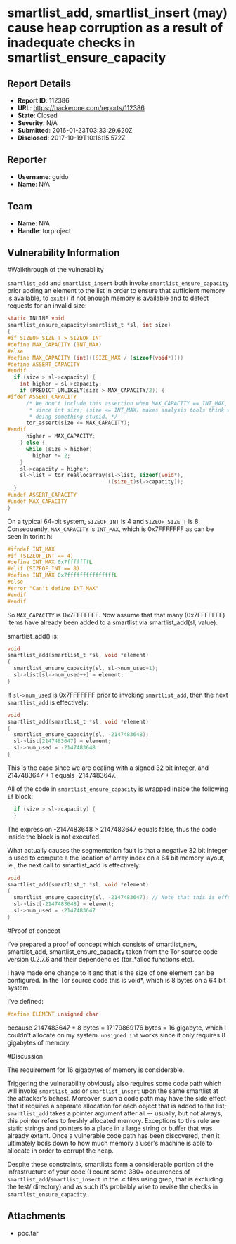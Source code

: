 # smartlist_add, smartlist_insert (may) cause heap corruption as a result of inadequate checks in smartlist_ensure_capacity

## Report Details
- **Report ID**: 112386
- **URL**: https://hackerone.com/reports/112386
- **State**: Closed
- **Severity**: N/A
- **Submitted**: 2016-01-23T03:33:29.620Z
- **Disclosed**: 2017-10-19T10:16:15.572Z

## Reporter
- **Username**: guido
- **Name**: N/A

## Team
- **Name**: N/A
- **Handle**: torproject

## Vulnerability Information
#Walkthrough of the vulnerability

```smartlist_add``` and ```smartlist_insert``` both invoke ```smartlist_ensure_capacity``` prior adding an element to the list in order to ensure that sufficient memory is available, to ```exit()``` if not enough memory is available and to detect requests for an invalid size:

```c
static INLINE void
smartlist_ensure_capacity(smartlist_t *sl, int size)
{
#if SIZEOF_SIZE_T > SIZEOF_INT
#define MAX_CAPACITY (INT_MAX)
#else
#define MAX_CAPACITY (int)((SIZE_MAX / (sizeof(void*))))
#define ASSERT_CAPACITY
#endif
  if (size > sl->capacity) {
    int higher = sl->capacity;
    if (PREDICT_UNLIKELY(size > MAX_CAPACITY/2)) {
#ifdef ASSERT_CAPACITY
      /* We don't include this assertion when MAX_CAPACITY == INT_MAX,
       * since int size; (size <= INT_MAX) makes analysis tools think we're
       * doing something stupid. */
      tor_assert(size <= MAX_CAPACITY);
#endif
      higher = MAX_CAPACITY;
    } else {
      while (size > higher)
        higher *= 2;
    }
    sl->capacity = higher;
    sl->list = tor_reallocarray(sl->list, sizeof(void*),
                                ((size_t)sl->capacity));
  }
#undef ASSERT_CAPACITY
#undef MAX_CAPACITY
}
```

On a typical 64-bit system, ```SIZEOF_INT``` is 4 and ```SIZEOF_SIZE_T``` is 8. Consequently, ```MAX_CAPACITY``` is ```INT_MAX```, which is 0x7FFFFFFF as can be seen in torint.h:

```c
#ifndef INT_MAX
#if (SIZEOF_INT == 4)
#define INT_MAX 0x7fffffffL
#elif (SIZEOF_INT == 8)
#define INT_MAX 0x7fffffffffffffffL
#else
#error "Can't define INT_MAX"
#endif
#endif
```

So ```MAX_CAPACITY``` is 0x7FFFFFFF. Now assume that that many (0x7FFFFFFF) items have already been added to a smartlist via smartlist_add(sl, value).

smartlist_add() is:

```c
void
smartlist_add(smartlist_t *sl, void *element)
{
  smartlist_ensure_capacity(sl, sl->num_used+1);
  sl->list[sl->num_used++] = element;
}
```

If ```sl->num_used``` is 0x7FFFFFFF prior to invoking ```smartlist_add```, then the next ```smartlist_add``` is effectively:

```c
void
smartlist_add(smartlist_t *sl, void *element)
{
  smartlist_ensure_capacity(sl, -2147483648);
  sl->list[2147483647] = element;
  sl->num_used = -2147483648
}
```

This is the case since we are dealing with a signed 32 bit integer, and 2147483647 + 1 equals -2147483647.

All of the code in ```smartlist_ensure_capacity``` is wrapped inside the following ```if``` block:

```c
  if (size > sl->capacity) {
  }
```

The expression -2147483648 > 2147483647 equals false, thus the code inside the block is not executed.

What actually causes the segmentation fault is that a negative 32 bit integer is used to compute a the location of array index on a 64 bit memory layout, ie., the next call to smartlist_add is effectively:

```c
void
smartlist_add(smartlist_t *sl, void *element)
{
  smartlist_ensure_capacity(sl, -2147483647); // Note that this is effective do-nothing code, as explained above
  sl->list[-2147483648] = element;
  sl->num_used = -2147483647
}
```

#Proof of concept

I've prepared a proof of concept which consists of smartlist_new, smartlist_add, smartlist_ensure_capacity taken from the Tor source code version 0.2.7.6 and their dependencies (tor_*alloc functions etc).

I have made one change to it and that is the size of one element can be configured. In the Tor source code this is void*, which is 8 bytes on a 64 bit system.

I've defined:

```c
#define ELEMENT unsigned char
```

because 2147483647 * 8 bytes = 17179869176 bytes = 16 gigabyte, which I couldn't allocate on my system. ```unsigned int``` works since it only requires 8 gigabytes of memory.

#Discussion

The requirement for 16 gigabytes of memory is considerable.

Triggering the vulnerability obviously also requires some code path which will invoke ```smartlist_add``` or ```smartlist_insert``` upon the same smartlist at the attacker's behest. Moreover, such a code path may have the side effect that it requires a separate allocation for each object that is added to the list; ```smartlist_add``` takes a pointer argument after all -- usually, but not always, this pointer refers to freshly allocated memory. Exceptions to this rule are static strings and pointers to a place in a large string or buffer that was already extant.
Once a vulnerable code path has been discovered, then it ultimately boils down to how much memory a user's machine is able to allocate in order to corrupt the heap.

Despite these constraints, smartlists form a considerable portion of the infrastructure of your code (I count some 380+ occurrences of ```smartlist_add```/```smartlist_insert``` in the .c files using grep, that is excluding the test/ directory) and as such it's probably wise to revise the checks in ```smartlist_ensure_capacity```.



## Attachments
- poc.tar
